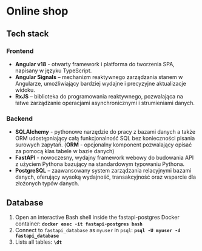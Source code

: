 ﻿# Online shop

## Tech stack
### Frontend
- **Angular v18** - otwarty framework i platforma do tworzenia SPA, napisany w języku TypeScript.
- **Angular Signals** – mechanizm reaktywnego zarządzania stanem w Angularze, umożliwiający bardziej wydajne i precyzyjne aktualizacje widoku.
- **RxJS** – biblioteka do programowania reaktywnego, pozwalająca na łatwe zarządzanie operacjami asynchronicznymi i strumieniami danych.

### Backend
- **SQLAlchemy** - pythonowe narzędzie do pracy z bazami danych a także ORM udostępniający całą funkcjonalność SQL bez konieczności pisania surowych zapytań. 
(**ORM** - opcjonalny komponent pozwalający opisać za pomocą klas tabele w bazie danych)
- **FastAPI** - nowoczesny, wydajny framework webowy do budowania API z użyciem Pythona bazujący na standardowym typowaniu Pythona.
- **PostgreSQL** – zaawansowany system zarządzania relacyjnymi bazami danych, oferujący wysoką wydajność, transakcyjność oraz wsparcie dla złożonych typów danych.

## Database

1. Open an interactive Bash shell inside the fastapi-postgres Docker container:
   **`docker exec -it fastapi-postgres bash`**
1. Connect to `fastapi_database` as `myuser` in `psql`:
   **`psql -U myuser -d fastapi_database`**
1. Lists all tables:
   **`\dt`**